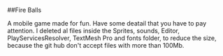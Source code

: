 ##Fire Balls

A mobile game made for fun.
Have some deatail that you have to pay attention. I deleted al files inside the Sprites, sounds, Editor, PlayServicesResolver, TextMesh Pro and fonts folder, to reduce the size, because the git hub don't accept files with more than 100Mb.
